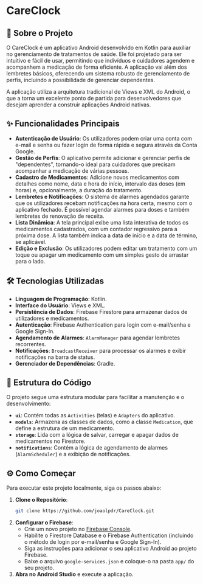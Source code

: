
# CareClock

## 🚀 Sobre o Projeto

O CareClock é um aplicativo Android desenvolvido em Kotlin para auxiliar no gerenciamento de tratamentos de saúde. Ele foi projetado para ser intuitivo e fácil de usar, permitindo que indivíduos e cuidadores agendem e acompanhem a medicação de forma eficiente. A aplicação vai além dos lembretes básicos, oferecendo um sistema robusto de gerenciamento de perfis, incluindo a possibilidade de gerenciar dependentes.

A aplicação utiliza a arquitetura tradicional de Views e XML do Android, o que a torna um excelente ponto de partida para desenvolvedores que desejam aprender a construir aplicações Android nativas.

## ✨ Funcionalidades Principais

  * **Autenticação de Usuário**: Os utilizadores podem criar uma conta com e-mail e senha ou fazer login de forma rápida e segura através da Conta Google.
  * **Gestão de Perfis**: O aplicativo permite adicionar e gerenciar perfis de "dependentes", tornando-o ideal para cuidadores que precisam acompanhar a medicação de várias pessoas.
  * **Cadastro de Medicamentos**: Adicione novos medicamentos com detalhes como nome, data e hora de início, intervalo das doses (em horas) e, opcionalmente, a duração do tratamento.
  * **Lembretes e Notificações**: O sistema de alarmes agendados garante que os utilizadores recebam notificações na hora certa, mesmo com o aplicativo fechado. É possível agendar alarmes para doses e também lembretes de renovação de receita.
  * **Lista Dinâmica**: A tela principal exibe uma lista interativa de todos os medicamentos cadastrados, com um contador regressivo para a próxima dose. A lista também indica a data de início e a data de término, se aplicável.
  * **Edição e Exclusão**: Os utilizadores podem editar um tratamento com um toque ou apagar um medicamento com um simples gesto de arrastar para o lado.

## 🛠️ Tecnologias Utilizadas

  * **Linguagem de Programação**: Kotlin.
  * **Interface do Usuário**: Views e XML.
  * **Persistência de Dados**: Firebase Firestore para armazenar dados de utilizadores e medicamentos.
  * **Autenticação**: Firebase Authentication para login com e-mail/senha e Google Sign-In.
  * **Agendamento de Alarmes**: `AlarmManager` para agendar lembretes recorrentes.
  * **Notificações**: `BroadcastReceiver` para processar os alarmes e exibir notificações na barra de status.
  * **Gerenciador de Dependências**: Gradle.

## 📂 Estrutura do Código

O projeto segue uma estrutura modular para facilitar a manutenção e o desenvolvimento:

  * **`ui`**: Contém todas as `Activities` (telas) e `Adapters` do aplicativo.
  * **`models`**: Armazena as classes de dados, como a classe `Medication`, que define a estrutura de um medicamento.
  * **`storage`**: Lida com a lógica de salvar, carregar e apagar dados de medicamentos no Firestore.
  * **`notifications`**: Contém a lógica de agendamento de alarmes (`AlarmScheduler`) e a exibição de notificações.

## ⚙️ Como Começar

Para executar este projeto localmente, siga os passos abaixo:

1.  **Clone o Repositório**:
    ```bash
    git clone https://github.com/joaolpdr/CareClock.git
    ```
2.  **Configurar o Firebase**:
      * Crie um novo projeto no [Firebase Console](https://console.firebase.google.com/).
      * Habilite o Firestore Database e o Firebase Authentication (incluindo o método de login por e-mail/senha e Google Sign-In).
      * Siga as instruções para adicionar o seu aplicativo Android ao projeto Firebase.
      * Baixe o arquivo `google-services.json` e coloque-o na pasta `app/` do seu projeto.
3.  **Abra no Android Studio** e execute a aplicação.
